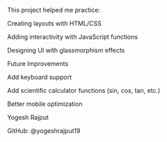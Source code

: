 This project helped me practice:

Creating layouts with HTML/CSS

Adding interactivity with JavaScript functions

Designing UI with glassmorphism effects





Future Improvements

Add keyboard support

Add scientific calculator functions (sin, cos, tan, etc.)

Better mobile optimization


Yogesh Rajput

GitHub: @yogeshrajput19
